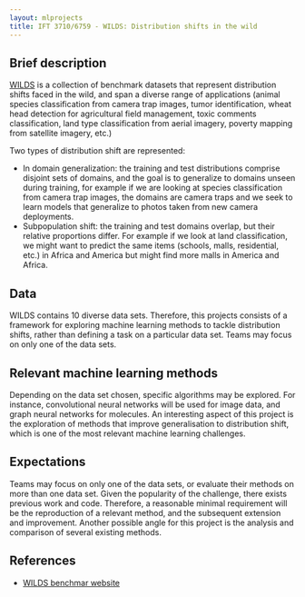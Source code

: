 ```yaml
---
layout: mlprojects
title: IFT 3710/6759 - WILDS: Distribution shifts in the wild
---
```


## Brief description

[WILDS](https://wilds.stanford.edu/) is a collection of benchmark datasets that represent distribution shifts faced in the wild, and span a diverse range of applications (animal species classification from camera trap images, tumor identification, wheat head detection for agricultural field management, toxic comments classification, land type classification from aerial imagery, poverty mapping from satellite imagery, etc.) 

Two types of distribution shift are represented: 

* In domain generalization: the training and test distributions comprise disjoint sets of domains, and the goal is to generalize to domains unseen during training, for example if we are looking at species classification from camera trap images, the domains are camera traps and we seek to learn models that generalize to photos taken from new camera deployments.
* Subpopulation shift: the training and test domains overlap, but their relative proportions differ. For example if we look at land classification, we might want to predict the same items (schools, malls, residential, etc.) in Africa and America but might find more malls in America and Africa. 

## Data

WILDS contains 10 diverse data sets. Therefore, this projects consists of a framework for exploring machine learning methods to tackle distribution shifts, rather than defining a task on a particular data set. Teams may focus on only one of the data sets.

## Relevant machine learning methods

Depending on the data set chosen, specific algorithms may be explored. For instance, convolutional neural networks will be used for image data, and graph neural networks for molecules. An interesting aspect of this project is the exploration of methods that improve generalisation to distribution shift, which is one of the most relevant machine learning challenges.

## Expectations

Teams may focus on only one of the data sets, or evaluate their methods on more than one data set. Given the popularity of the challenge, there exists previous work and code. Therefore, a reasonable minimal requirement will be the reproduction of a relevant method, and the subsequent extension and improvement. Another possible angle for this project is the analysis and comparison of several existing methods.

## References

* [WILDS benchmar website](https://wilds.stanford.edu/)
